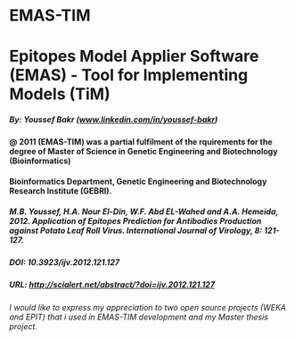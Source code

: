 # EMAS-TIM
# Epitopes Model Applier Software (EMAS) - Tool for Implementing Models (TiM)   
##### By: Youssef Bakr (www.linkedin.com/in/youssef-bakr)
#### @ 2011 (EMAS-TIM) was a partial fulfilment of the rquirements for the degree of Master of Science in Genetic Engineering and Biotechnology (Bioinformatics)
#### Bioinformatics Department, Genetic Engineering and Biotechnology Research Institute (GEBRI).



##### M.B. Youssef, H.A. Nour El-Din, W.F. Abd EL-Wahed and A.A. Hemeida, 2012. Application of Epitopes Prediction for Antibodies Production against Potato Leaf Roll Virus. International Journal of Virology, 8: 121-127.
##### DOI: 10.3923/ijv.2012.121.127
##### URL: http://scialert.net/abstract/?doi=ijv.2012.121.127




###### I would like to express my appreciation to two open source projects (WEKA and EPIT) that i used in EMAS-TIM development and my Master thesis project.

